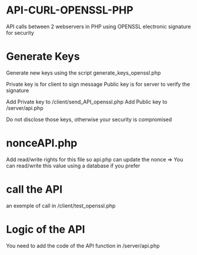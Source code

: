 # API-CURL-OPENSSL-PHP
API calls between 2 webservers in PHP using OPENSSL electronic signature for security

# Generate Keys
Generate new keys using the script generate_keys_openssl.php

Private key is for client to sign message
Public key is for server to verify the signature 

Add Private key to /client/send_API_openssl.php
Add Public key to /server/api.php

Do not disclose those keys, otherwise your security is compromised

# nonceAPI.php
Add read/write rights for this file so api.php can update the nonce
=> You can read/write this value using a database if you prefer

# call the API

an exemple of call in /client/test_openssl.php

# Logic of the API

You need to add the code of the API function in /server/api.php
